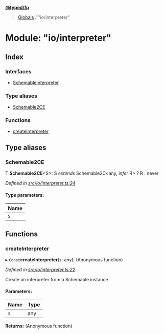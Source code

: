 **[@typed/fp](../README.md)**

> [Globals](../globals.md) / "io/interpreter"

# Module: "io/interpreter"

## Index

### Interfaces

* [SchemableInterpreter](../interfaces/_io_interpreter_.schemableinterpreter.md)

### Type aliases

* [Schemable2CE](_io_interpreter_.md#schemable2ce)

### Functions

* [createInterpreter](_io_interpreter_.md#createinterpreter)

## Type aliases

### Schemable2CE

Ƭ  **Schemable2CE**\<S>: S *extends* Schemable2C\<any, *infer* R> ? R : never

*Defined in [src/io/interpreter.ts:24](https://github.com/TylorS/typed-fp/blob/ac98ca1/src/io/interpreter.ts#L24)*

#### Type parameters:

Name |
------ |
`S` |

## Functions

### createInterpreter

▸ `Const`**createInterpreter**(`s`: any): (Anonymous function)

*Defined in [src/io/interpreter.ts:22](https://github.com/TylorS/typed-fp/blob/ac98ca1/src/io/interpreter.ts#L22)*

Create an interpreter from a Schemable instance

#### Parameters:

Name | Type |
------ | ------ |
`s` | any |

**Returns:** (Anonymous function)
